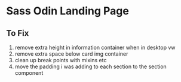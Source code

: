 # Sass Odin Landing Page

## To Fix

1. remove extra height in information container when in desktop vw
2. remove extra space below card img container
3. clean up break points with mixins etc
4. move the padding i was adding to each section to the section component
